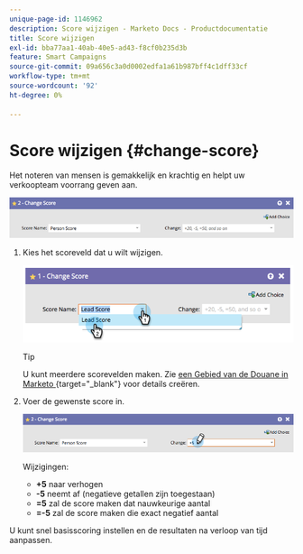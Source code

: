 ```yaml
---
unique-page-id: 1146962
description: Score wijzigen - Marketo Docs - Productdocumentatie
title: Score wijzigen
exl-id: bba77aa1-40ab-40e5-ad43-f8cf0b235d3b
feature: Smart Campaigns
source-git-commit: 09a656c3a0d0002edfa1a61b987bff4c1dff33cf
workflow-type: tm+mt
source-wordcount: '92'
ht-degree: 0%

---
```


# Score wijzigen {#change-score}

Het noteren van mensen is gemakkelijk en krachtig en helpt uw verkoopteam voorrang geven aan.

![](assets/change-score-1.png)

1. Kies het scoreveld dat u wilt wijzigen.

   ![](assets/change-score-2.png)

   >[!TIP]
   >
   >U kunt meerdere scorevelden maken. Zie [ een Gebied van de Douane in Marketo ](/help/marketo/product-docs/administration/field-management/create-a-custom-field-in-marketo.md){target="_blank"} voor details creëren.

1. Voer de gewenste score in.

   ![](assets/change-score-3.png)

   Wijzigingen:

   * **+5** naar verhogen
   * **-5** neemt af (negatieve getallen zijn toegestaan)
   * **=5** zal de score maken dat nauwkeurige aantal
   * **=-5** zal de score maken die exact negatief aantal

U kunt snel basisscoring instellen en de resultaten na verloop van tijd aanpassen.
